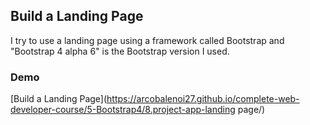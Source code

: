 ## Build a Landing Page 

 I try to use a landing page using a framework called Bootstrap and  "Bootstrap 4 alpha 6"  is the Bootstrap version I used.


### Demo

[Build a Landing Page](https://arcobalenoi27.github.io/complete-web-developer-course/5-Bootstrap4/8.project-app-landing page/) 

